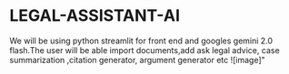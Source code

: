 # LEGAL-ASSISTANT-AI
We will be using python streamlit for front end and googles gemini 2.0 flash.The user will be able import documents,add ask legal advice, case summarization ,citation generator, argument generator etc
![image]"

